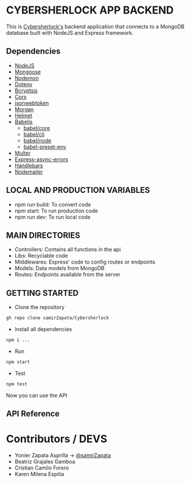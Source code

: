 # CYBERSHERLOCK APP BACKEND
This is [Cybersherlock's](https://github.com/samirZapata/Cybersherlock.git) backend application that connects to a MongoDB database built with NodeJS and Express framework.

## Dependencies

- [NodeJS](https://nodejs.org/en/)
- [Mongoose](https://www.npmjs.com/package//mongoose)
- [Nodemon](https://www.npmjs.com/package/nodemon)
- [Dotenv](https://www.npmjs.com/package/dotenv)
- [Bcryptsjs](https://www.npmjs.com/package/crypto-js)
- [Cors](https://www.npmjs.com/package/cors)
- [jsonwebtoken](https://www.npmjs.com/package/jsonwebtoken)
- [Morgan](https://www.npmjs.com/package/morgan)
- [Helmet](https://www.npmjs.com/package/helmet)
- [Babeljs](https://www.npmjs.com/package/@babel/node)
    - [babel/core](https://www.npmjs.com/package/@babel/core)
    - [babel/cli](https://www.npmjs.com/package/@babel/cli)
    - [babel/node](https://www.npmjs.com/package/@babel/node)
    - [babel-preset-env](https://www.npmjs.com/package/@babel/preset-env)
- [Multer](https://www.npmjs.com/package/multer)
- [Express-async-errors](https://www.npmjs.com/package/express-async-errors)
- [Handlebars](https://www.npmjs.com/package/handlebars)
- [Nodemailer](https://www.npmjs.com/package/nodemailer)

## LOCAL AND PRODUCTION VARIABLES
- npm run build: To convert code
- npm start: To run production code
- npm run dev: To run local code

## MAIN DIRECTORIES
- Controllers: Contains all functions in the api
- Libs: Recyclable code
- Middlewares: Express' code to config routes or endpoints
- Models: Data models from MongoDB
- Routes: Endpoints available from the server

## GETTING STARTED
- Clone the repository
```bash
gh repo clone samirZapata/Cybersherlock
```
- Install all dependencies
```bash
npm i ...
```

-   Run

```bash
npm start
```

-   Test

```bash
npm test
```

Now you can use the API

## API Reference

# Contributors / DEVS
- Yonier Zapata Asprilla → [@samirZapata](https://github.com/samirZapata)
- Beatriz Grajales Gamboa
- Cristian Camilo Forero
- Karen Milena Espitia